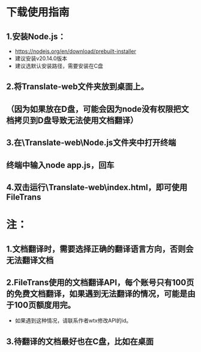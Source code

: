 # 下载使用指南

## 1.安装Node.js：
- https://nodejs.org/en/download/prebuilt-installer
- 建议安装v20.14.0版本
- 建议选默认安装路径，需要安装在C盘

## 2.将Translate-web文件夹放到桌面上。
## （因为如果放在D盘，可能会因为node没有权限把文档拷贝到D盘导致无法使用文档翻译）

## 3.在\Translate-web\Node.js文件夹中打开终端
## 终端中输入node app.js，回车

## 4.双击运行\Translate-web\index.html，即可使用FileTrans

# 注：

## 1.文档翻译时，需要选择正确的翻译语言方向，否则会无法翻译文档

## 2.FileTrans使用的文档翻译API，每个账号只有100页的免费文档翻译，如果遇到无法翻译的情况，可能是由于100页额度用完。
- 如果遇到这种情况，请联系作者wtx修改API的id。

## 3.待翻译的文档最好也在C盘，比如在桌面
